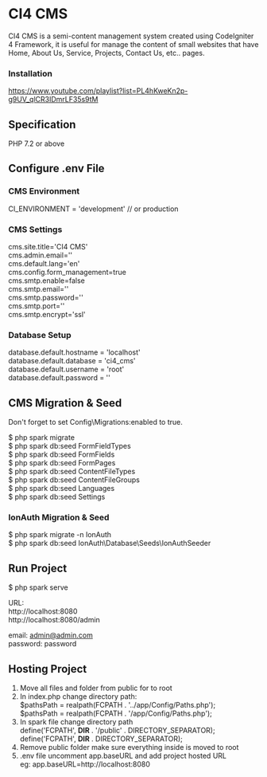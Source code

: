 # CI4 CMS
CI4 CMS is a semi-content management system created using CodeIgniter 4 Framework, it is useful for manage the content of small websites that have Home, About Us, Service, Projects, Contact Us, etc.. pages.

### Installation 

https://www.youtube.com/playlist?list=PL4hKweKn2p-g9UV_qlCR3IDmrLF35s9tM

## Specification

PHP 7.2 or above

## Configure .env File

### CMS Environment

CI_ENVIRONMENT = 'development'  // or production

### CMS Settings

cms.site.title='CI4 CMS'<br/>
cms.admin.email=''<br/>
cms.default.lang='en'<br/>
cms.config.form_management=true<br/>
cms.smtp.enable=false<br/>
cms.smtp.email=''<br/>
cms.smtp.password=''<br/>
cms.smtp.port=''<br/>
cms.smtp.encrypt='ssl'<br/>

### Database Setup

database.default.hostname = 'localhost'<br/>
database.default.database = 'ci4_cms'<br/>
database.default.username = 'root'<br/>
database.default.password = ''<br/>

## CMS Migration & Seed

Don't forget to set Config\Migrations:enabled to true.<br/>

$ php spark migrate<br/> 
$ php spark db:seed FormFieldTypes<br/>
$ php spark db:seed FormFields<br/>
$ php spark db:seed FormPages<br/>
$ php spark db:seed ContentFileTypes<br/>
$ php spark db:seed ContentFileGroups<br/>
$ php spark db:seed Languages<br/>
$ php spark db:seed Settings<br/>

### IonAuth Migration & Seed

$ php spark migrate -n IonAuth<br/>
$ php spark db:seed IonAuth\Database\Seeds\IonAuthSeeder<br/>


## Run Project 

$ php spark serve<br/>

URL:<br/>
http://localhost:8080<br/>
http://localhost:8080/admin<br/>

email: admin@admin.com<br/>
password: password<br/>


## Hosting Project 

1. Move all files and folder from public for to root<br/>
2. In index.php change directory path:<br/>
$pathsPath = realpath(FCPATH . '../app/Config/Paths.php');<br/>
$pathsPath = realpath(FCPATH . '/app/Config/Paths.php');<br/>
3. In spark file change directory path<br/>
define('FCPATH', __DIR__ . '/public' . DIRECTORY_SEPARATOR);<br/>
define('FCPATH', __DIR__ . DIRECTORY_SEPARATOR);<br/>
4. Remove public folder make sure everything inside is moved to root<br/>
5. .env file uncomment app.baseURL and add project hosted URL<br/>
eg: app.baseURL=http://localhost:8080<br/>